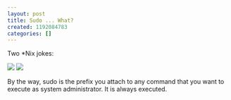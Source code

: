 ```yaml
---
layout: post
title: Sudo ... What?
created: 1192084783
categories: []
---
```

Two *Nix jokes:

<img src="http://imgs.xkcd.com/comics/sandwich.png" />

<img src="http://imgs.xkcd.com/comics/not_really_into_pokemon.png" />

By the way, sudo is the prefix you attach to any command that you want to execute as system administrator. It is always executed.
